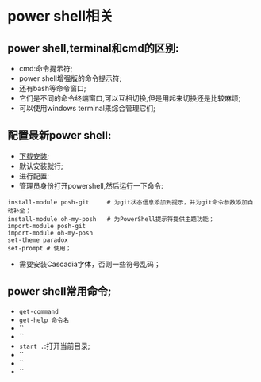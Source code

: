 # power shell相关
## power shell,terminal和cmd的区别:
+ cmd:命令提示符;
+ power shell增强版的命令提示符;
+ 还有bash等命令窗口;
+ 它们是不同的命令终端窗口,可以互相切换,但是用起来切换还是比较麻烦;
+ 可以使用windows terminal来综合管理它们;

## 配置最新power shell:
+ [下载安装](https://github.com/powershell/powershell "点击下载");
+ 默认安装就行;
+ 进行配置:
+ 管理员身份打开powershell,然后运行一下命令:
```
install-module posh-git     # 为git状态信息添加到提示，并为git命令参数添加自动补全；
install-module oh-my-posh   # 为PowerShell提示符提供主题功能；
import-module posh-git
import-module oh-my-posh
set-theme paradox
set-prompt # 使用；
```
+ 需要安装Cascadia字体，否则一些符号乱码；

## power shell常用命令;
+ `get-command`
+ `get-help 命令名`
+ ``
+ ``
+ `start .`:打开当前目录;
+ ``
+ ``
+ ``
